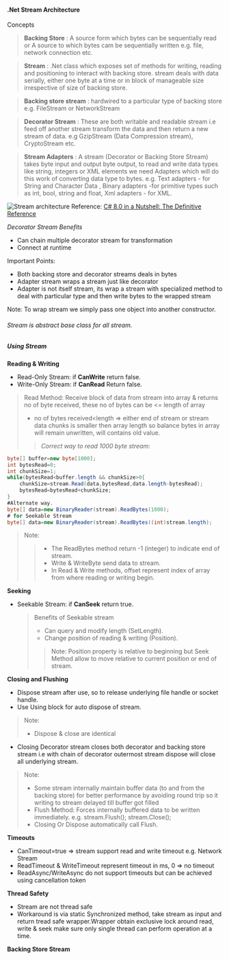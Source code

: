 #### .Net Stream Architecture
Concepts
  > **Backing Store** : A source form which bytes can be sequentially read or A source to which bytes cam be sequentially written
  > e.g. file, network connection etc.
  

  
>**Stream** : .Net class which exposes set of methods for writing, reading and positioning to interact with backing store.
>stream deals with data serially, either one byte at a time or in block of manageable size irrespective of size of backing store.


>**Backing store stream** : hardwired to a particular type of backing store e.g. FileStream or NetworkStream

>**Decorator Stream** : These are both writable and readable stream i.e feed off another stream transform the data and then return a new stream of data.
>e.g GzipStream (Data Compression stream), CryptoStream etc.

>**Stream Adapters** : A stream (Decorator or Backing Store Stream) takes byte input and output byte output, to read and write data types
>like string, integers or XML elements we need Adapters which will do this work of converting data type to bytes.
>e.g. Text adapters - for String and Character Data , Binary adapters -for primitive types such as int, bool, string and float, 
>Xml adapters - for XML. 

![Stream architecture](https://www.oreilly.com/library/view/c-40-in/9781449379629/httpatomoreillycomsourceoreillyimages499313.png)
Reference: [C# 8.0 in a Nutshell: The Definitive Reference](https://www.amazon.com/gp/product/1492051136?ie=UTF8&tag=cinanu-20&linkCode=as2&camp=1789&creative=9325&creativeASIN=1492051136)

*Decorator Stream Benefits*
* Can chain multiple decorator stream for transformation
* Connect at runtime

Important Points:
* Both backing store and decorator streams deals in bytes
* Adapter stream wraps a stream just like decorator
* Adapter is not itself stream, its wrap a stream with specialized method to deal with particular type and then write bytes to the wrapped stream

Note: To wrap stream we simply pass one object into another constructor.

###### Stream is abstract base class for all stream.

##### Using Stream
**Reading & Writing**
  * Read-Only Stream: if **CanWrite** return false.
  * Write-Only Stream: if **CanRead** Return false.
>Read Method: Receive block of data from stream into array & returns no of byte received, these no of bytes can be <= length of array
  > * no of bytes received<length => either end of stream or stream data chunks is smaller then array length
	so balance bytes in array will remain unwritten, will contains old value.
>>*Correct way to read 1000 byte stream*:
``` csharp
byte[] buffer=new byte[1000];
int bytesRead=0;
int chunkSize=1;
while(bytesRead<buffer.length && chunkSize>0{
	chunkSize=stream.Read(data,bytesRead,data.length-bytesRead);
	bytesRead=bytesRead+chunkSize;
}
#Alternate way.
byte[] data=new BinaryReader(stream).ReadBytes(1000);
# for Seekable Stream
byte[] data=new BinaryReader(stream).ReadBytes((int)stream.length);
```
>Note:
>>* The ReadBytes method return -1 (integer) to indicate end of stream.
>>* Write & WriteByte send data to stream.
>>* In Read & Write methods, offset represent index of array from where reading or writing begin. 

**Seeking**
  * Seekable Stream: if **CanSeek** return true.
	> Benefits of Seekable stream
    > * Can query and modify length (SetLength).
    > * Change position of reading & writing (Position).
    >> Note: Position property is relative to beginning but Seek Method allow to move relative to current position or end of stream.

**Closing and Flushing**
  * Dispose stream after use, so to release underlying file handle or socket handle.
  * Use Using block for auto dispose of stream.
  > Note:
  > * Dispose & close are identical
  * Closing Decorator stream closes both decorator and backing store stream i.e with chain of decorator outermost stream dispose will close all underlying stream.
  >Note:
  > * Some stream internally maintain buffer data (to and from the backing store) for better performance by avoiding round trip 
  > so it writing to stream delayed till buffer got filled
  > * Flush Method: Forces internally buffered data to be written immediately. e.g. stream.Flush(); stream.Close();
  > * Closing Or Dispose automatically call Flush.

**Timeouts**
* CanTimeout=true => stream support read and write timeout e.g. Network Stream
* ReadTimeout & WriteTimeout represent timeout in ms, 0 => no timeout
* ReadAsync/WriteAsync do not support timeouts but can be achieved using cancellation token

**Thread Safety**
* Stream are not thread safe
* Workaround is via static Synchronized method, take stream as input and return tread safe wrapper.Wrapper 
obtain exclusive lock around read, write & seek make sure only single thread can perform operation at a time.

**Backing Store Stream**





